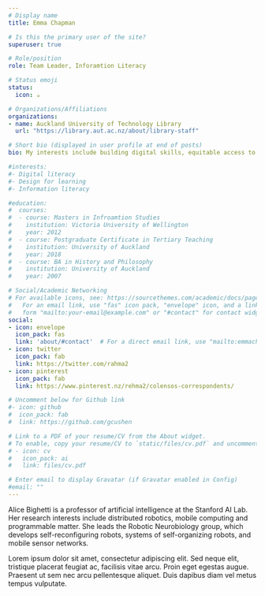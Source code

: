 ```yaml
---
# Display name
title: Emma Chapman

# Is this the primary user of the site?
superuser: true

# Role/position
role: Team Leader, Inforamtion Literacy

# Status emoji
status:
  icon: ☕️

# Organizations/Affiliations
organizations:
- name: Auckland University of Technology Library
  url: "https://library.aut.ac.nz/about/library-staff"

# Short bio (displayed in user profile at end of posts)
bio: My interests include building digital skills, equitable access to information.

#interests:
#- Digital literacy
#- Design for learning
#- Information literacy

#education:
#  courses:
#  - course: Masters in Infroamtion Studies
#    institution: Victoria University of Wellington
#    year: 2012
#  - course: Postgraduate Certificate in Tertiary Teaching
#    institution: University of Auckland
#    year: 2018
#  - course: BA in History and Philosophy
#    institution: University of Auckland
#    year: 2007

# Social/Academic Networking
# For available icons, see: https://sourcethemes.com/academic/docs/page-builder/#icons
#   For an email link, use "fas" icon pack, "envelope" icon, and a link in the
#   form "mailto:your-email@example.com" or "#contact" for contact widget.
social:
- icon: envelope
  icon_pack: fas
  link: 'about/#contact'  # For a direct email link, use "mailto:emmachapman40@gmail.com".
- icon: twitter
  icon_pack: fab
  link: https://twitter.com/rahma2
- icon: pinterest
  icon_pack: fab
  link: https://www.pinterest.nz/rehma2/colensos-correspondents/

# Uncomment below for Github link
#- icon: github
#  icon_pack: fab
#  link: https://github.com/gcushen

# Link to a PDF of your resume/CV from the About widget.
# To enable, copy your resume/CV to `static/files/cv.pdf` and uncomment the lines below.
# - icon: cv
#   icon_pack: ai
#   link: files/cv.pdf

# Enter email to display Gravatar (if Gravatar enabled in Config)
#email: ""
---
```


Alice Bighetti is a professor of artificial intelligence at the Stanford AI Lab. Her research interests include distributed robotics, mobile computing and programmable matter. She leads the Robotic Neurobiology group, which develops self-reconfiguring robots, systems of self-organizing robots, and mobile sensor networks.

Lorem ipsum dolor sit amet, consectetur adipiscing elit. Sed neque elit, tristique placerat feugiat ac, facilisis vitae arcu. Proin eget egestas augue. Praesent ut sem nec arcu pellentesque aliquet. Duis dapibus diam vel metus tempus vulputate.
